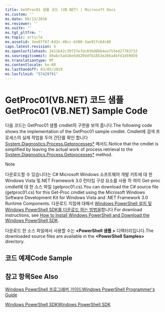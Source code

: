 ```yaml
---
title: GetProc01 샘플 코드 (VB.NET) | Microsoft Docs
ms.custom: ''
ms.date: 09/13/2016
ms.reviewer: ''
ms.suite: ''
ms.tgt_pltfrm: ''
ms.topic: article
ms.assetid: 3ee87f67-6d2c-48cc-b300-3ae917c6dc88
caps.latest.revision: 5
ms.openlocfilehash: 2411642c39737e7dc03bd0bb4ea753ed27783732
ms.sourcegitcommit: 69abc5ad16e5dd29ddfb1853e266a4bfd1d59d59
ms.translationtype: MT
ms.contentlocale: ko-KR
ms.lasthandoff: 03/05/2019
ms.locfileid: "57429791"
---
```

# <a name="getproc01-vbnet-sample-code"></a><span data-ttu-id="9b680-102">GetProc01(VB.NET) 코드 샘플</span><span class="sxs-lookup"><span data-stu-id="9b680-102">GetProc01 (VB.NET) Sample Code</span></span>

<span data-ttu-id="9b680-103">다음 코드는 GetProc01 샘플 cmdlet의 구현을 보여 줍니다.</span><span class="sxs-lookup"><span data-stu-id="9b680-103">The following code shows the implementation of the GetProc01 sample cmdlet.</span></span> <span data-ttu-id="9b680-104">Cmdlet에 검색 프로세스의 실제 작업을 두어 간단를 확인 합니다 [System.Diagnostics.Process.Getprocesses\*](/dotnet/api/System.Diagnostics.Process.GetProcesses) 메서드.</span><span class="sxs-lookup"><span data-stu-id="9b680-104">Notice that the cmdlet is simplified by leaving the actual work of process retrieval to the [System.Diagnostics.Process.Getprocesses\*](/dotnet/api/System.Diagnostics.Process.GetProcesses) method.</span></span>

> [!NOTE]
> <span data-ttu-id="9b680-105">다운로드할 수 있습니다는 C# Microsoft Windows 소프트웨어 개발 키트에 대 한 Windows Vista 및.NET Framework 3.0 런타임 구성 요소를 사용 하 여이 Get-proc cmdlet에 대 한 소스 파일 (getproc01.cs).</span><span class="sxs-lookup"><span data-stu-id="9b680-105">You can download the C# source file (getproc01.cs) for this Get-Proc cmdlet using the Microsoft Windows Software Development Kit for Windows Vista and .NET Framework 3.0 Runtime Components.</span></span> <span data-ttu-id="9b680-106">다운로드 지침에 대해서 [Windows PowerShell 설치 및 Windows PowerShell SDK를 다운로드 하는 방법을](/powershell/developer/installing-the-windows-powershell-sdk)합니다.</span><span class="sxs-lookup"><span data-stu-id="9b680-106">For download instructions, see [How to Install Windows PowerShell and Download the Windows PowerShell SDK](/powershell/developer/installing-the-windows-powershell-sdk).</span></span>
>
> <span data-ttu-id="9b680-107">다운로드 한 소스 파일에서 사용할 수는  **\<PowerShell 샘플 >** 디렉터리입니다.</span><span class="sxs-lookup"><span data-stu-id="9b680-107">The downloaded source files are available in the **\<PowerShell Samples>** directory.</span></span>

## <a name="code-sample"></a><span data-ttu-id="9b680-108">코드 예제</span><span class="sxs-lookup"><span data-stu-id="9b680-108">Code Sample</span></span>

<!-- TODO!!!: review snippet reference  [!CODE [msh_samplesgetproc01#getproc01vball](msh_samplesgetproc01#getproc01vball)]  -->

## <a name="see-also"></a><span data-ttu-id="9b680-109">참고 항목</span><span class="sxs-lookup"><span data-stu-id="9b680-109">See Also</span></span>

[<span data-ttu-id="9b680-110">Windows PowerShell 프로그래머 가이드</span><span class="sxs-lookup"><span data-stu-id="9b680-110">Windows PowerShell Programmer's Guide</span></span>](./windows-powershell-programmer-s-guide.md)

[<span data-ttu-id="9b680-111">Windows PowerShell SDK</span><span class="sxs-lookup"><span data-stu-id="9b680-111">Windows PowerShell SDK</span></span>](../windows-powershell-reference.md)